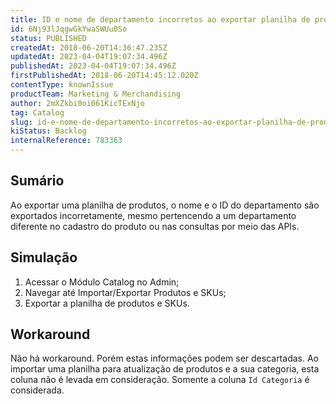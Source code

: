 ```yaml
---
title: ID e nome de departamento incorretos ao exportar planilha de produtos
id: 6Nj93lJqgwGkYwaSWUu0So
status: PUBLISHED
createdAt: 2018-06-20T14:36:47.235Z
updatedAt: 2023-04-04T19:07:34.496Z
publishedAt: 2023-04-04T19:07:34.496Z
firstPublishedAt: 2018-06-20T14:45:12.020Z
contentType: knownIssue
productTeam: Marketing & Merchandising
author: 2mXZkbi0oi061KicTExNjo
tag: Catalog
slug: id-e-nome-de-departamento-incorretos-ao-exportar-planilha-de-produtos
kiStatus: Backlog
internalReference: 783363
---
```


## Sumário

Ao exportar uma planilha de produtos, o nome e o ID do departamento são exportados incorretamente, mesmo pertencendo a um departamento diferente no cadastro do produto ou nas consultas por meio das APIs.

## Simulação

1. Acessar o Módulo Catalog no Admin;
2. Navegar até Importar/Exportar Produtos e SKUs;
3. Exportar a planilha de produtos e SKUs.

## Workaround

Não há workaround. Porém estas informações podem ser descartadas. Ao importar uma planilha para atualização de produtos e a sua categoria, esta coluna não é levada em consideração. Somente a coluna `Id Categoria` é considerada.


